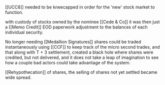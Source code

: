 [[UCC8]] needed to be kneecapped in order for the 'new' stock market to function.

with custody of stocks owned by the nominee [[Cede & Co]] it was then just a [[Memo Credit]] EOD paperwork adjustment to the balances of each individual security.

No longer needing [[Medallion Signatures]] shares could be traded instantaneously using [[CCF]] to keep track of the micro second trades, and that along with T + 3 settlement, created a black hole where shares were credited, but not delivered, and it does not take a leap of imagination to see how a couple bad actors could take advantage of the system.

[[Rehypothecation]] of shares, the selling of shares not yet settled became wide spread.

